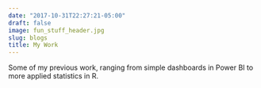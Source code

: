 ```yaml
---
date: "2017-10-31T22:27:21-05:00"
draft: false
image: fun_stuff_header.jpg
slug: blogs
title: My Work
---
```


Some of my previous work, ranging from simple dashboards in Power BI to more applied statistics in R.